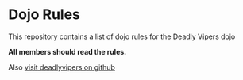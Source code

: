 Dojo Rules
==========

This repository contains a list of dojo rules for the Deadly Vipers dojo

**All members should read the rules.**

Also [visit deadlyvipers on github](https://github.com/deadlyvipers)


